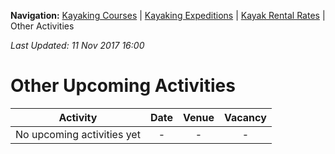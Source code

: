 **Navigation:** [Kayaking Courses](index) &#124; [Kayaking Expeditions](expedition) &#124; [Kayak Rental Rates](rental) &#124; Other Activities

_Last Updated: 11 Nov 2017 16:00_
# Other Upcoming Activities

Activity | Date | Venue | Vacancy
:---:|:---:|:---:|:---:
No upcoming activities yet|-|-|- 

